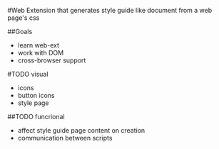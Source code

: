 #Web Extension that generates style guide like document from a web page's css

##Goals
* learn web-ext
* work with DOM
* cross-browser support


#TODO visual
* icons
* button icons
* style page


##TODO funcrional
* affect style guide page content on creation
* communication between scripts
